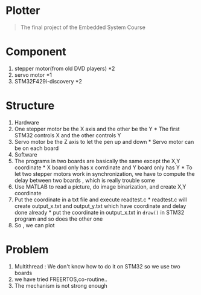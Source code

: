 # Plotter
>The final project of the Embedded System Course

# Component
 1. stepper motor(from old DVD players) *2
 2. servo motor *1
 3. STM32F429i-discovery *2
 
# Structure
 1. Hardware
  1.  One stepper motor be the X axis and the other be the Y
    * The first STM32 controls X and the other controls Y
  2.  Servo motor be the Z axis to let the pen up and down
    * Servo motor can be on each board 
 2. Software
  1.  The programs in two boards are basically the same except the X,Y coordinate
    * X board only has x corrdinate and Y board only has Y
    * To let two stepper motors work in synchronization, we have to compute the delay between two boards
      , which is really trouble some
  2.  Use MATLAB to read a picture, do image binarization, and create X,Y coordinate
  3.  Put the coordinate in a txt file and execute readtest.c
    * readtest.c will create output_x.txt and output_y.txt which have coordinate and delay done already
    * put the coordinate in output_x.txt in `draw()` in STM32 program and so does the other one
  4.  So , we can plot
  
# Problem
 1. Multithread : We don't know how to do it on STM32 so we use two boards
  1. we have tried FREERTOS,co-routine..
 2. The mechanism is not strong enough
